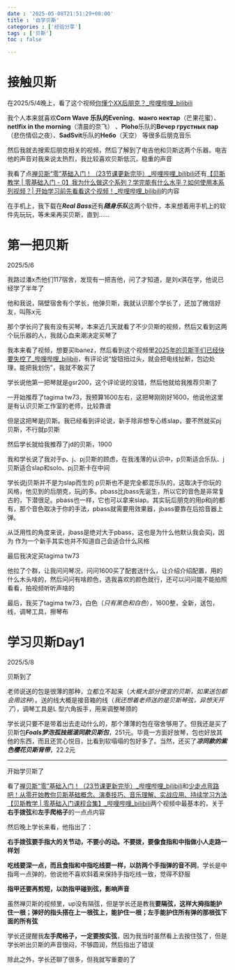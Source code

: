 ```yaml
---
date : '2025-05-08T21:51:29+08:00'
title : '自学贝斯'
categories : ['经验分享']
tags : ['贝斯']
toc : false

---
```


# 接触贝斯

在2025/5/4晚上，看了这个视频[你懂个XX后朋克？_哔哩哔哩_bilibili](https://www.bilibili.com/video/BV1e75ozMEYm/?spm_id_from=333.1391.0.0&vd_source=7382d11a54f8a0e8a3163cc36fe6f157)

我个人本来就喜欢**Corn Wave **乐队的**Evening**、**манго нектар**（芒果花蜜）、**netlfix in the morning**（清晨的奈飞） 、**Ploho**乐队的**Вечер грустных пар**（悲伤情侣之夜）、**SadSvit**乐队的**Небо**（天空） 等很多后朋克音乐

然后我就去搜索后朋克相关的视频，然后了解到了电吉他和贝斯这两个乐器。电吉他的声音对我来说太热烈，我比较喜欢贝斯低沉，稳重的声音

我看了点[禅贝斯“零”基础入门！（23节课更新完毕）_哔哩哔哩_bilibili](https://www.bilibili.com/video/BV1V7411a7c6/?spm_id_from=333.1387.homepage.video_card.click&vd_source=7382d11a54f8a0e8a3163cc36fe6f157)还有[【贝斯教学 | 零基础入门 - 0】我为什么做这个系列？学完能有什么水平？如何使用本系列视频？| 开始学习前先看看这个视频！_哔哩哔哩_bilibili](https://www.bilibili.com/video/BV1my41187Dp?spm_id_from=333.788.videopod.sections&vd_source=7382d11a54f8a0e8a3163cc36fe6f157)的内容

在手机上，我下载在***Real Bass***还有***随身乐队***这两个软件，本来想着用手机上的软件先玩玩，等未来再买贝斯，直到……

# 第一把贝斯

2025/5/6

我路过潘x杰他们117宿舍，发现有一把吉他，问了才知道，是刘x淇在学，他说已经学了半年了

他和我说，隔壁宿舍有个学长，他弹贝斯，我就认识那个学长了，还加了微信好友，叫陈x元

那个学长问了我有没有买琴，本来近几天就看了不少贝斯的视频，然后又看到这两个玩乐器的人，我就心血来潮决定买琴了

我本来看了视频，想要买lbanez，然后看到这个视频里[2025年的贝斯手们已经快要失控了_哔哩哔哩_bilibili](https://www.bilibili.com/video/BV1aaoTYWExg/?spm_id_from=333.337.search-card.all.click&vd_source=7382d11a54f8a0e8a3163cc36fe6f157)，有评论说“旋钮扭过头，就会把电线扯断，包边处理，能把我划伤”，我就不敢买了

学长说他第一把琴就是gsr200，这个评论说的没错，然后他就给我推荐贝斯了

一开始推荐了tagima tw73，我预算1600左右，这把琴刚刚好1600，他说他这里是有认识贝斯工作室的老师，比较靠谱

但是这把琴是j贝斯。我已经看到评论说，新手除非想专心练slap，要不然就买pj贝斯，不行就p贝斯

然后学长就给我推荐了jd的贝斯，1900

我和学长说了我对于p、j、pj贝斯的顾虑，在我浅薄的认识中，p贝斯适合乐队、j贝斯适合slap和solo、pj贝斯卡在中间

学长说j贝斯并不是为slap而生的 p贝斯也不是完全都混乐队的，这取决于你玩的风格，他见到的后朋克，玩j的多。pbass比jbass先诞生，所以它的音色是非常复古的，下潜很足。pbass也一样，它也可以拿来slap。其实玩后朋克的用p和j的都有，那个音色取决于你的手法，pbass就需要用效果器，jbass要靠在后拾音器上弹。

从泛用性的角度来说，jbass是绝对大于pbass，这也是为什么他默认我会买j，因为 作为一个新手其实也并不知道自己会适合什么风格

最后我决定买tagima tw73

他拉了个群，让我问问琴况，问问1600买了配套送什么，让介绍介绍配置，用的什么木头啥的，然后问问有啥颜色，选我喜欢的颜色就行，还可以问问能不能拍照看看，拍视频听听声啥的

最后，我买了tagima tw73，白色（*只有黑色和白色*），1600整，全新，送包，线，调琴工具，擦琴布

# 学习贝斯Day1

2025/5/8

贝斯到了

老师说送的包是很薄的那种，立都立不起来（*大概大部分便宜的贝斯，如果送包都会用这种*）。送的线大概是接音箱的线（*我还想着老师送的是贝斯琴弦，异想天开了*），调琴工具是L 型六角扳手，用来调整琴颈的

学长说只要不是带着出去走动什么的，那个薄薄的包在宿舍够用了。但我还是买了贝斯包***Foals梦泡孤独摇滚同款贝斯包***，251元。毕竟一方面好放琴，包也好放其他的东西，而且还赏心悦目，比看到软塌塌的包好多了。当然，还买了***凉同款的紫色樱花贝斯背带***，22.2元

---

开始学贝斯了

看了[禅贝斯“零”基础入门！（23节课更新完毕）_哔哩哔哩_bilibili](https://www.bilibili.com/video/BV1V7411a7c6/?spm_id_from=333.337.search-card.all.click&vd_source=7382d11a54f8a0e8a3163cc36fe6f157)和[少走点弯路吧！从零开始教你贝斯基础概念、演奏技巧、音乐理解、实战应用、持续学习方法 【贝斯教学 | 零基础入门课程合集】_哔哩哔哩_bilibili](https://www.bilibili.com/video/BV1r36iYkEtg?spm_id_from=333.788.recommend_more_video.2&vd_source=7382d11a54f8a0e8a3163cc36fe6f157)两个视频中最基本的，关于**右手拨弦**和**左手爬格子**的一点点内容

然后晚上学长来看，他指出了：

**右手拨弦要手指大的关节动，不要小的动。不要拨，要像食指和中指做小人走路一样划**

**吃线要深一点，而且食指和中指吃线要一样，以防两个手指弹的音不同**，学长是中指弯一点弹的，他说他不喜欢斜着来保持手指吃线一致，觉得不舒服

**指甲还要再剪短，以防指甲碰到弦，影响声音**

虽然禅贝斯的视频里，up没有隔弦，但是学长还是教我**要隔弦，这样大拇指能护住一根；弹好的指头搭在上一根弦上，能护住一根；左手能护住所有弹的那根弦下面的所有弦**

学长还提醒我**左手爬格子，一定要按实弦**，因为我当时虽然看上去按住弦了，但是学长听出贝斯的声音很闷，不够圆润，然后指出了错误

除此之外，学长还聊了很多，但我就写重要的了